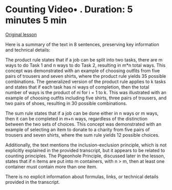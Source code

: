 # Counting Video• . Duration: 5 minutes 5 min

[Original lesson](https://www.coursera.org/learn/uol-fundamentals-of-computer-science/lecture/2nruS/counting)

Here is a summary of the text in 8 sentences, preserving key information and technical details:

The product rule states that if a job can be split into two tasks, there are m ways to do Task 1 and n ways to do Task 2, resulting in m*n total ways. This concept was demonstrated with an example of choosing outfits from five pairs of trousers and seven shirts, where the product rule yields 35 possible combinations. The generalized version of the product rule applies to k tasks and states that if each task has ni ways of completion, then the total number of ways is the product of ni for i = 1 to k. This was illustrated with an example of choosing outfits including five shirts, three pairs of trousers, and two pairs of shoes, resulting in 30 possible combinations.

The sum rule states that if a job can be done either in n ways or m ways, then it can be completed in m+n ways, regardless of the distinction between the two sets of choices. This concept was demonstrated with an example of selecting an item to donate to a charity from five pairs of trousers and seven shirts, where the sum rule yields 12 possible choices.

Additionally, the text mentions the inclusion-exclusion principle, which is not explicitly explained in the provided transcript, but it appears to be related to counting principles. The Pigeonhole Principle, discussed later in the lesson, states that if n items are put into m containers, with n > m, then at least one container must contain more than one item.

There is no explicit information about formulas, links, or technical details provided in the transcript.

